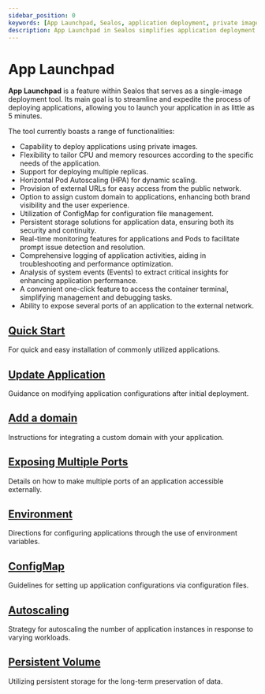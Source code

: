 ```yaml
---
sidebar_position: 0
keywords: [App Launchpad, Sealos, application deployment, private images, horizontal pod autoscaling]
description: App Launchpad in Sealos simplifies application deployment with features like private images, HPA, custom domains, and real-time monitoring.
---
```


# App Launchpad

**App Launchpad** is a feature within Sealos that serves as a single-image deployment tool. Its main goal is to
streamline and expedite the process of deploying applications, allowing you to launch your application in as little as 5
minutes.

The tool currently boasts a range of functionalities:

- Capability to deploy applications using private images.
- Flexibility to tailor CPU and memory resources according to the specific needs of the application.
- Support for deploying multiple replicas.
- Horizontal Pod Autoscaling (HPA) for dynamic scaling.
- Provision of external URLs for easy access from the public network.
- Option to assign custom domain to applications, enhancing both brand visibility and the user experience.
- Utilization of ConfigMap for configuration file management.
- Persistent storage solutions for application data, ensuring both its security and continuity.
- Real-time monitoring features for applications and Pods to facilitate prompt issue detection and resolution.
- Comprehensive logging of application activities, aiding in troubleshooting and performance optimization.
- Analysis of system events (Events) to extract critical insights for enhancing application performance.
- A convenient one-click feature to access the container terminal, simplifying management and debugging tasks.
- Ability to expose several ports of an application to the external network.

## [Quick Start](./use-app-launchpad.md)

For quick and easy installation of commonly utilized applications.

## [Update Application](./update-app.md)

Guidance on modifying application configurations after initial deployment.

## [Add a domain](./add-domain.md)

Instructions for integrating a custom domain with your application.

## [Exposing Multiple Ports](./expose-multi-ports.md)

Details on how to make multiple ports of an application accessible externally.

## [Environment](./environment.md)

Directions for configuring applications through the use of environment variables.

## [ConfigMap](./configmap.md)

Guidelines for setting up application configurations via configuration files.

## [Autoscaling](./autoscale.md)

Strategy for autoscaling the number of application instances in response to varying workloads.

## [Persistent Volume](./persistent-volume.md)

Utilizing persistent storage for the long-term preservation of data.
